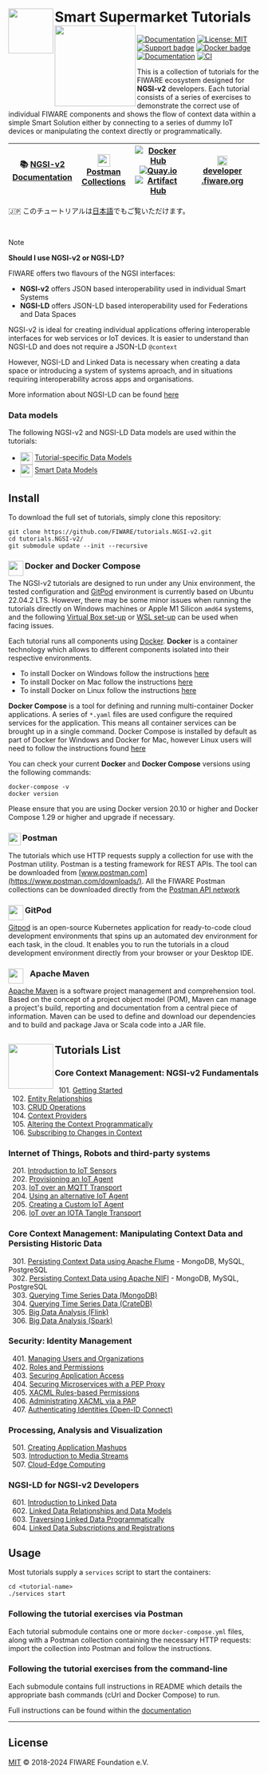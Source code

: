 # Smart Supermarket Tutorials[<img src="https://img.shields.io/badge/NGSI-v2-5dc0cf.svg" width="90"  align="left" />]("https://fiware-ges.github.io/orion/api/v2/stable/)[<img src="docs/img/logo.png" align="left" width="162">](https://www.fiware.org/)

[![Documentation](https://nexus.lab.fiware.org/repository/raw/public/badges/chapters/documentation.svg)](https://fiware-tutorials.rtfd.io)
[![License: MIT](https://img.shields.io/github/license/fiware/tutorials.Step-by-Step.svg)](https://opensource.org/licenses/MIT)
[![Support badge](https://img.shields.io/badge/tag-fiware-orange.svg?logo=stackoverflow)](https://stackoverflow.com/questions/tagged/fiware)
[![Docker badge](https://img.shields.io/badge/quay.io-fiware%2Ftutorials.context--provider-grey?logo=red%20hat&labelColor=EE0000)](https://quay.io/repository/fiware/tutorials.context-provider)
<br> [![Documentation](https://img.shields.io/readthedocs/fiware-tutorials.svg)](https://fiware-tutorials.rtfd.io)
[![CI](https://github.com/FIWARE/tutorials.NGSI-v2/workflows/CI/badge.svg)](https://github.com/FIWARE/tutorials.NGSI-v2/actions?query=workflow%3ACI)

This is a collection of tutorials for the FIWARE ecosystem designed for **NGSI-v2** developers. Each tutorial consists
of a series of exercises to demonstrate the correct use of individual FIWARE components and shows the flow of context
data within a simple Smart Solution either by connecting to a series of dummy IoT devices or manipulating the context
directly or programmatically.

| :books: [NGSI-v2<br>Documentation](https://fiware-tutorials.rtfd.io) | <img src="https://assets.getpostman.com/common-share/postman-logo-stacked.svg" align="center" height="25"> [Postman<br>Collections](https://explore.postman.com/team/3mM5EY6ChBYp9D) | [![Docker Hub](https://nexus.lab.fiware.org/repository/raw/public/badges/docker/fiware.svg)](https://hub.docker.com/u/fiware) <br> [![Quay.io](https://img.shields.io/badge/quay.io-fiware-grey?logo=red%20hat&labelColor=EE0000)](https://quay.io/organization/fiware) <br> [![Artifact Hub](https://img.shields.io/endpoint?url=https://artifacthub.io/badge/repository/fiware)](https://artifacthub.io/packages/search?repo=fiware) | <img src="https://fiware.github.io/catalogue/img/fiware-emoji.png" height="20px" width="20px"/><br/> [**developer&ZeroWidthSpace;.fiware.org**](https://www.fiware.org/developers/) |
| -------------------------------------------------------------------- | ------------------------------------------------------------------------------------------------------------------------------------------------------------------------------------ | -------------------------------------------------------------------------------------------------------------------------------------------------------------------------------------------------------------------------------------------------------------------------------------------- | ----------------------------------------------------------------------------------------------------------------------------------------------------------------------------------- |

🇯🇵 このチュートリアルは[日本語](https://fiware-tutorials.letsfiware.jp/)でもご覧いただけます。<br/>


<br/>

> [!NOTE]
> **Should I use NGSI-v2 or NGSI-LD?**
>
> FIWARE offers two flavours of the NGSI interfaces:
>
>
> - **NGSI-v2** offers JSON based interoperability used in individual Smart Systems
> - **NGSI-LD** offers JSON-LD based interoperability used for Federations and Data Spaces
>
> NGSI-v2 is ideal for creating individual applications offering interoperable interfaces for web services
> or IoT devices. It is easier to understand than NGSI-LD and does not require a JSON-LD `@context`
>
> However, NGSI-LD and Linked Data is necessary when creating a data space or introducing a system of
> systems aproach, and in situations requiring  interoperability across apps and organisations.
>
> More information about NGSI-LD can be found [here](https://ngsi-ld-tutorials.readthedocs.io)



<h3>Data models</h3>

The following NGSI-v2 and NGSI-LD Data models are used within the tutorials:

-   <img src="https://json-ld.org/favicon.ico" align="center" height="25"/>
    <a href="https://fiware.github.io/tutorials.Step-by-Step/schema/)">Tutorial-specific Data Models</a>
-   <img src="https://json-ld.org/favicon.ico" align="center" height="25"/>
    <a href="https://smartdatamodels.org">Smart Data Models</a>

## Install

To download the full set of tutorials, simply clone this repository:

```console
git clone https://github.com/FIWARE/tutorials.NGSI-v2.git
cd tutorials.NGSI-v2/
git submodule update --init --recursive
```

### Docker and Docker Compose <img src="https://www.docker.com/favicon.ico" align="left"  height="30" width="30">

The NGSI-v2 tutorials are designed to run under any Unix environment, the tested configuration and
[GitPod](https://github.com/gitpod-io/gitpod) environment is currently based on Ubuntu 22.04.2 LTS. However, there may
be some minor issues when running the tutorials directly on Windows machines or Apple M1 Silicon `amd64` systems, and
the following [Virtual Box set-up](docs/virtual-box.md) or [WSL set-up](docs/wsl.md) can be used when facing issues.


Each tutorial runs all components using [Docker](https://www.docker.com). **Docker** is a container technology which
allows to different components isolated into their respective environments.

-   To install Docker on Windows follow the instructions [here](https://docs.docker.com/docker-for-windows/)
-   To install Docker on Mac follow the instructions [here](https://docs.docker.com/docker-for-mac/)
-   To install Docker on Linux follow the instructions [here](https://docs.docker.com/install/)

**Docker Compose** is a tool for defining and running multi-container Docker applications. A series of `*.yaml` files
are used configure the required services for the application. This means all container services can be brought up in a
single command. Docker Compose is installed by default as part of Docker for Windows and Docker for Mac, however Linux
users will need to follow the instructions found [here](https://docs.docker.com/compose/install/)

You can check your current **Docker** and **Docker Compose** versions using the following commands:

```console
docker-compose -v
docker version
```

Please ensure that you are using Docker version 20.10 or higher and Docker Compose 1.29 or higher and upgrade if
necessary.

### Postman <img src="./docs/img/postman.png" align="left"  height="25" width="25">

The tutorials which use HTTP requests supply a collection for use with the Postman utility. Postman is a testing
framework for REST APIs. The tool can be downloaded from [www.postman.com](https://www.postman.com/downloads/). All the
FIWARE Postman collections can be downloaded directly from the
[Postman API network](https://explore.postman.com/team/3mM5EY6ChBYp9D)

### GitPod <img src="https://gitpod.io/favicon.ico" align="left"  height="30" width="30">

[Gitpod](https://github.com/gitpod-io/gitpod) is an open-source Kubernetes application for ready-to-code cloud
development environments that spins up an automated dev environment for each task, in the cloud. It enables you to run
the tutorials in a cloud development environment directly from your browser or your Desktop IDE.

### Apache Maven <img src="https://maven.apache.org/favicon.ico" align="left"  height="30" width="30" style="border-right-style:solid; border-right-width:10px; border-color:transparent; background: transparent">

[Apache Maven](https://maven.apache.org/download.cgi) is a software project management and comprehension tool. Based on
the concept of a project object model (POM), Maven can manage a project's build, reporting and documentation from a
central piece of information. Maven can be used to define and download our dependencies and to build and package Java or
Scala code into a JAR file.

## Tutorials List [<img src="https://img.shields.io/badge/NGSI-v2-5dc0cf.svg" width="90"  align="left" />]("https://fiware-ges.github.io/orion/api/v2/stable/)

### Core Context Management: NGSI-v2 Fundamentals

&nbsp; 101. [Getting Started](https://github.com/FIWARE/tutorials.Getting-Started/tree/NGSI-v2)<br/> &nbsp; 102.
[Entity Relationships](https://github.com/FIWARE/tutorials.Entity-Relationships/tree/NGSI-v2)<br/> &nbsp; 103.
[CRUD Operations](https://github.com/FIWARE/tutorials.CRUD-Operations/tree/NGSI-v2)<br/> &nbsp; 104.
[Context Providers](https://github.com/FIWARE/tutorials.Context-Providers/tree/NGSI-v2)<br/> &nbsp; 105.
[Altering the Context Programmatically](https://github.com/FIWARE/tutorials.Accessing-Context/tree/NGSI-v2)<br/>
&nbsp; 106. [Subscribing to Changes in Context](https://github.com/FIWARE/tutorials.Subscriptions/tree/NGSI-v2)

### Internet of Things, Robots and third-party systems

&nbsp; 201. [Introduction to IoT Sensors](https://github.com/FIWARE/tutorials.IoT-Sensors/tree/NGSI-v2)<br/> &nbsp; 202.
[Provisioning an IoT Agent](https://github.com/FIWARE/tutorials.IoT-Agent/tree/NGSI-v2)<br/> &nbsp; 203.
[IoT over an MQTT Transport](https://github.com/FIWARE/tutorials.IoT-over-MQTT/tree/NGSI-v2)<br/> &nbsp; 204.
[Using an alternative IoT Agent](https://github.com/FIWARE/tutorials.IoT-Agent-JSON/tree/NGSI-v2)<br/> &nbsp; 205.
[Creating a Custom IoT Agent](https://github.com/FIWARE/tutorials.Custom-IoT-Agent/tree/NGSI-v2)<br/> &nbsp; 206.
[IoT over an IOTA Tangle Transport](https://github.com/FIWARE/tutorials.IoT-over-IOTA/tree/NGSI-v2)<br/>

<!-- &nbsp; 250. [Introduction to Fast-RTPS and Micro-RTPS](https://github.com/FIWARE/tutorials.Fast-RTPS-Micro-RTPS/tree/NGSI-v2) -->

### Core Context Management: Manipulating Context Data and Persisting Historic Data

&nbsp; 301. [Persisting Context Data using Apache Flume](https://github.com/FIWARE/tutorials.Historic-Context-Flume) -
MongoDB, MySQL, PostgreSQL<br/> &nbsp; 302.
[Persisting Context Data using Apache NIFI](https://github.com/FIWARE/tutorials.Historic-Context-NIFI) - MongoDB, MySQL,
PostgreSQL<br/> &nbsp; 303.
[Querying Time Series Data (MongoDB)](https://github.com/FIWARE/tutorials.Short-Term-History/tree/NGSI-v2)<br/>
&nbsp; 304.
[Querying Time Series Data (CrateDB)](https://github.com/FIWARE/tutorials.Time-Series-Data/tree/NGSI-v2)<br/>
&nbsp; 305. [Big Data Analysis (Flink)](https://github.com/FIWARE/tutorials.Big-Data-Flink/tree/NGSI-v2)<br/>
&nbsp; 306. [Big Data Analysis (Spark)](https://github.com/FIWARE/tutorials.Big-Data-Spark/tree/NGSI-v2)

### Security: Identity Management

&nbsp; 401.
[Managing Users and Organizations](https://github.com/FIWARE/tutorials.Identity-Management/tree/NGSI-v2)<br/>
&nbsp; 402. [Roles and Permissions](https://github.com/FIWARE/tutorials.Roles-Permissions/tree/NGSI-v2)<br/> &nbsp; 403.
[Securing Application Access](https://github.com/FIWARE/tutorials.Securing-Access/tree/NGSI-v2)<br/> &nbsp; 404.
[Securing Microservices with a PEP Proxy](https://github.com/FIWARE/tutorials.PEP-Proxy/tree/NGSI-v2)<br/> &nbsp; 405.
[XACML Rules-based Permissions](https://github.com/FIWARE/tutorials.XACML-Access-Rules/tree/NGSI-v2)<br/> &nbsp; 406.
[Administrating XACML via a PAP](https://github.com/FIWARE/tutorials.Administrating-XACML/tree/NGSI-v2)<br/> &nbsp; 407.
[Authenticating Identities (Open-ID Connect)](https://github.com/FIWARE/tutorials.Securing-Access-OpenID-Connect/tree/NGSI-v2)

### Processing, Analysis and Visualization

&nbsp; 501. [Creating Application Mashups](https://github.com/FIWARE/tutorials.Application-Mashup/tree/NGSI-v2)<br/>
&nbsp; 503. [Introduction to Media Streams](https://github.com/FIWARE/tutorials.Media-Streams/tree/NGSI-v2)<br/>
&nbsp; 507. [Cloud-Edge Computing](https://github.com/FIWARE/tutorials.Edge-Computing/tree/NGSI-v2)

### NGSI-LD for NGSI-v2 Developers

&nbsp; 601. [Introduction to Linked Data](https://github.com/FIWARE/tutorials.Linked-Data/tree/NGSI-v2)<br/> &nbsp; 602.
[Linked Data Relationships and Data Models](https://github.com/FIWARE/tutorials.Relationships-Linked-Data/tree/NGSI-v2)<br/>
&nbsp; 603.
[Traversing Linked Data Programmatically](https://github.com/FIWARE/tutorials.Accessing-Linked-Data/tree/NGSI-v2)<br/>
&nbsp; 604.
[Linked Data Subscriptions and Registrations](https://github.com/FIWARE/tutorials.LD-Subscriptions-Registrations/tree/NGSI-v2)<br/>

## Usage

Most tutorials supply a `services` script to start the containers:

```console
cd <tutorial-name>
./services start
```

### Following the tutorial exercises via Postman

Each tutorial submodule contains one or more `docker-compose.yml` files, along with a Postman collection containing the
necessary HTTP requests: import the collection into Postman and follow the instructions.

### Following the tutorial exercises from the command-line

Each submodule contains full instructions in README which details the appropriate bash commands (cUrl and Docker
Compose) to run.

Full instructions can be found within the [documentation](https://fiware-tutorials.rtfd.io)

---

## License

[MIT](LICENSE) © 2018-2024 FIWARE Foundation e.V.
